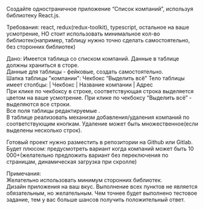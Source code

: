 Создайте одностраничное приложение “Список компаний”, используя библиотеку React.js.  

Требования: react, redux(redux-toolkit), typescript, остальное на ваше усмотрение, НО стоит использовать минимальное кол-во библиотек(например, таблицу нужно точно сделать самостоятельно, без сторонних библиотек)

Дано: Имеется таблица со списком компаний. Данные в таблице должны храниться в сторе.  
Данные для таблицы - фейковые, создать самостоятельно.  
Шапка таблицы "компании": Чекбокс “Выделить всё” 
Тело таблицы имеет столбцы: | Чекбокс | Название компании  | Адрес  
При клике по чекбоксу в строке, соответствующая строка выделяется цветом на ваше усмотрение. При клике по чекбоксу “Выделить всё” - выделяются все строки.  
Все поля таблицы редактируемые .  
В таблице реализовать механизм добавления/удаления компаний по соответствующим кнопкам. Удаление может быть множественное(если выделены несколько строк).  
 
Готовый проект нужно разместить в репозитории на Github или Gitlab.  
Будет плюсом: предусмотреть вариант когда компаний может быть 10 000+(желательно предложить вариант без переключения по страницам, динамическая загрузка при скролле)  
 
Примечания:  
Желательно использовать минимум сторонних библиотек.  
Дизайн приложения  на ваш вкус. Выполнение всех пунктов не является обязательным, но желательным. Чем точнее будет выполнено тестовое задание, тем у вас больше шансов получить положительный ответ.